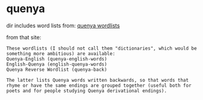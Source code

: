 # quenya 

dir includes word lists from: [quenya wordlists](https://folk.uib.no/hnohf/wordlists.htm) 

from that site:
```
These wordlists (I should not call them "dictionaries", which would be something more ambitious) are available:
Quenya-English (quenya-english-words)
English-Quenya (english-quenya-words)
Quenya Reverse Wordlist (quenya-back)

The latter lists Quenya words written backwards, so that words that rhyme or have the same endings are grouped together (useful both for poets and for people studying Quenya derivational endings).

``` 
